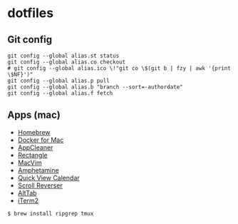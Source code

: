 # dotfiles

## Git config

```
git config --global alias.st status
git config --global alias.co checkout
# git config --global alias.ico \!"git co \$(git b | fzy | awk '{print \$NF}')"
git config --global alias.p pull
git config --global alias.b "branch --sort=-authordate"
git config --global alias.f fetch
```

## Apps (mac)

* [Homebrew](https://brew.sh/)
* [Docker for Mac](https://docs.docker.com/docker-for-mac/)
* [AppCleaner](https://freemacsoft.net/appcleaner/)
* [Rectangle](https://rectangleapp.com/)
* [MacVim](https://github.com/macvim-dev/macvim)
* [Amphetamine](https://apps.apple.com/jp/app/id937984704)
* [Quick View Calendar](https://apps.apple.com/jp/app/id1087080039)
* [Scroll Reverser](https://pilotmoon.com/scrollreverser/)
* [AltTab](https://alt-tab-macos.netlify.app/)
* [iTerm2](https://www.iterm2.com/)

```
$ brew install ripgrep tmux
```
